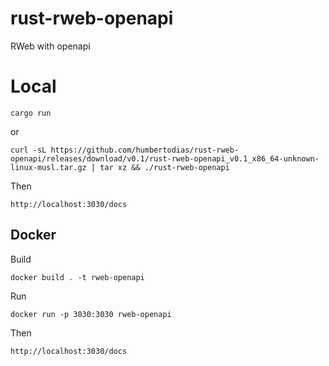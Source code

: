 # rust-rweb-openapi

RWeb with openapi

# Local

    cargo run

or

    curl -sL https://github.com/humbertodias/rust-rweb-openapi/releases/download/v0.1/rust-rweb-openapi_v0.1_x86_64-unknown-linux-musl.tar.gz | tar xz && ./rust-rweb-openapi

Then

    http://localhost:3030/docs

## Docker

Build

    docker build . -t rweb-openapi

Run

    docker run -p 3030:3030 rweb-openapi

Then

    http://localhost:3030/docs
